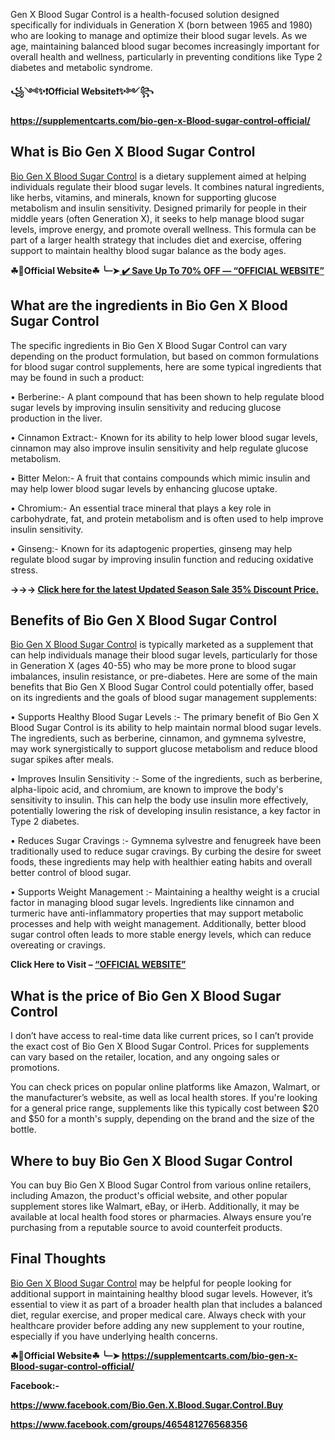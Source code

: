 Gen X Blood Sugar Control is a health-focused solution designed specifically for individuals in Generation X (born between 1965 and 1980) who are looking to manage and optimize their blood sugar levels. As we age, maintaining balanced blood sugar becomes increasingly important for overall health and wellness, particularly in preventing conditions like Type 2 diabetes and metabolic syndrome.

**꧁༺✨❗Official Website❗✨༻꧂**

**https://supplementcarts.com/bio-gen-x-Blood-sugar-control-official/**

## What is Bio Gen X Blood Sugar Control

[Bio Gen X Blood Sugar Control](https://thebuzzbyte.com/bio-gen-x-blood-sugar-control/) is a dietary supplement aimed at helping individuals regulate their blood sugar levels. It combines natural ingredients, like herbs, vitamins, and minerals, known for supporting glucose metabolism and insulin sensitivity. Designed primarily for people in their middle years (often Generation X), it seeks to help manage blood sugar levels, improve energy, and promote overall wellness. This formula can be part of a larger health strategy that includes diet and exercise, offering support to maintain healthy blood sugar balance as the body ages.

**☘📣Official Website☘ ╰┈➤[ ✔️ Save Up To 70% OFF — “OFFICIAL WEBSITE”](https://supplementcarts.com/bio-gen-x-Blood-sugar-control-official/)**

## What are the ingredients in Bio Gen X Blood Sugar Control

The specific ingredients in Bio Gen X Blood Sugar Control can vary depending on the product formulation, but based on common formulations for blood sugar control supplements, here are some typical ingredients that may be found in such a product:

•	Berberine:-  A plant compound that has been shown to help regulate blood sugar levels by improving insulin sensitivity and reducing glucose production in the liver.

•	Cinnamon Extract:-  Known for its ability to help lower blood sugar levels, cinnamon may also improve insulin sensitivity and help regulate glucose metabolism.

•	Bitter Melon:-  A fruit that contains compounds which mimic insulin and may help lower blood sugar levels by enhancing glucose uptake.

•	Chromium:-  An essential trace mineral that plays a key role in carbohydrate, fat, and protein metabolism and is often used to help improve insulin sensitivity.

•	Ginseng:-  Known for its adaptogenic properties, ginseng may help regulate blood sugar by improving insulin function and reducing oxidative stress.

**→→→ [Click here for the latest Updated Season Sale 35% Discount Price.](https://supplementcarts.com/bio-gen-x-Blood-sugar-control-official/)**

## Benefits of Bio Gen X Blood Sugar Control

[Bio Gen X Blood Sugar Control](https://thebuzzbyte.com/bio-gen-x-blood-sugar-control/) is typically marketed as a supplement that can help individuals manage their blood sugar levels, particularly for those in Generation X (ages 40-55) who may be more prone to blood sugar imbalances, insulin resistance, or pre-diabetes. Here are some of the main benefits that Bio Gen X Blood Sugar Control could potentially offer, based on its ingredients and the goals of blood sugar management supplements:

•	Supports Healthy Blood Sugar Levels :- The primary benefit of Bio Gen X Blood Sugar Control is its ability to help maintain normal blood sugar levels. The ingredients, such as berberine, cinnamon, and gymnema sylvestre, may work synergistically to support glucose metabolism and reduce blood sugar spikes after meals.

•	Improves Insulin Sensitivity :- Some of the ingredients, such as berberine, alpha-lipoic acid, and chromium, are known to improve the body's sensitivity to insulin. This can help the body use insulin more effectively, potentially lowering the risk of developing insulin resistance, a key factor in Type 2 diabetes.

•	Reduces Sugar Cravings :- Gymnema sylvestre and fenugreek have been traditionally used to reduce sugar cravings. By curbing the desire for sweet foods, these ingredients may help with healthier eating habits and overall better control of blood sugar.

•	Supports Weight Management :- Maintaining a healthy weight is a crucial factor in managing blood sugar levels. Ingredients like cinnamon and turmeric have anti-inflammatory properties that may support metabolic processes and help with weight management. Additionally, better blood sugar control often leads to more stable energy levels, which can reduce overeating or cravings.

**Click Here to Visit – [“OFFICIAL WEBSITE”](https://supplementcarts.com/bio-gen-x-Blood-sugar-control-official/)**

## What is the price of Bio Gen X Blood Sugar Control

I don’t have access to real-time data like current prices, so I can’t provide the exact cost of Bio Gen X Blood Sugar Control. Prices for supplements can vary based on the retailer, location, and any ongoing sales or promotions.

You can check prices on popular online platforms like Amazon, Walmart, or the manufacturer’s website, as well as local health stores. If you're looking for a general price range, supplements like this typically cost between $20 and $50 for a month's supply, depending on the brand and the size of the bottle.


## Where to buy Bio Gen X Blood Sugar Control

You can buy Bio Gen X Blood Sugar Control from various online retailers, including Amazon, the product's official website, and other popular supplement stores like Walmart, eBay, or iHerb. Additionally, it may be available at local health food stores or pharmacies. Always ensure you’re purchasing from a reputable source to avoid counterfeit products.


## Final Thoughts

[Bio Gen X Blood Sugar Control](https://thebuzzbyte.com/bio-gen-x-blood-sugar-control/) may be helpful for people looking for additional support in maintaining healthy blood sugar levels. However, it’s essential to view it as part of a broader health plan that includes a balanced diet, regular exercise, and proper medical care. Always check with your healthcare provider before adding any new supplement to your routine, especially if you have underlying health concerns.

**☘📣Official Website☘ ╰┈➤ https://supplementcarts.com/bio-gen-x-Blood-sugar-control-official/**

**Facebook:-**

**https://www.facebook.com/Bio.Gen.X.Blood.Sugar.Control.Buy**

**https://www.facebook.com/groups/465481276568356**
